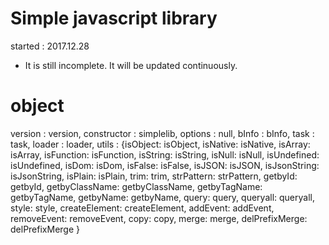 # Simple javascript library
started : 2017.12.28   
- It is still incomplete. It will be updated continuously.



# object
  version : version,
  constructor : simplelib,
  options : null,
  bInfo : bInfo,
  task : task,
  loader : loader,
  utils : {isObject: isObject,
    isNative: isNative,
    isArray: isArray,
    isFunction: isFunction,
	  isString: isString,
	  isNull: isNull,
	  isUndefined: isUndefined,
	  isDom: isDom,
	  isFalse: isFalse,
	  isJSON: isJSON,
	  isJsonString: isJsonString,
	  isPlain: isPlain,
	  trim: trim,
	  strPattern: strPattern,
	  getbyId: getbyId,
	  getbyClassName: getbyClassName,
	  getbyTagName: getbyTagName,
	  getbyName: getbyName,
	  query: query,
	  queryall: queryall,
	  style: style,
	  createElement: createElement,
	  addEvent: addEvent,
	  removeEvent: removeEvent,
	  copy: copy,
	  merge: merge,
	  delPrefixMerge: delPrefixMerge
  }
